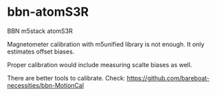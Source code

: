 # bbn-atomS3R
BBN m5stack atomS3R

Magnetometer calibration with m5unified library is not enough. It only estimates offset biases.

Proper calibration would include measuring scalte biases as well.

There are better tools to calibrate. Check: https://github.com/bareboat-necessities/bbn-MotionCal
